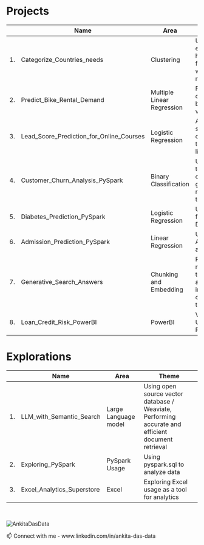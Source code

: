 
# Projects  
<div align="center">
  
|  | Name                                       | Area                             | Theme                                                                                    |  
|--|--------------------------------------------|----------------------------------|------------------------------------------------------------------------------------------|
|1.| Categorize_Countries_needs                | Clustering                       | Using socio-economic and health factors to find the countries which need the most help   | 
|2.| Predict_Bike_Rental_Demand                | Multiple Linear Regression       | Predicting of demand for shared bikes based on various factors                           | 
|3.| Lead_Score_Prediction_for_Online_Courses  | Logistic Regression              | Assigning lead score to potential customer leads to target leads more likely to convert   | 
|4.| Customer_Churn_Analysis_PySpark           | Binary Classification            | Using telecommunication company data for generating recommendations to avoid churn        | 
|5.| Diabetes_Prediction_PySpark               | Logistic Regression              | Using health factors to predict Diabetes                                                  |
|6.| Admission_Prediction_PySpark              | Linear Regression                 | Using chance of Admit to predict admission                                                |
|7.| Generative_Search_Answers                 | Chunking and Embedding            | Retrieving and returning relevant text snippets from a database or index based based on meaning rather than exact words        |
|8.| Loan_Credit_Risk_PowerBI                  | PowerBI                           | Visualize and Understand Credit Risk data |

  
</div>

# Explorations  
<div align="center">
  
|  | Name                                       | Area                             | Theme                                                                                    |
|--|--------------------------------------------|----------------------------------|------------------------------------------------------------------------------------------|
|1.| LLM_with_Semantic_Search                  | Large Language model             | Using  open source vector database / Weaviate, Performing accurate and efficient document retrieval     | 
|2.| Exploring_PySpark                         | PySpark Usage                    | Using pyspark.sql to analyze data                                                            | 
|3.| Excel_Analytics_Superstore                |Excel|   Exploring Excel usage as a tool for analytics |
  
</div>


<br>  

<p align="left"> <img src="https://komarev.com/ghpvc/?username=AnkitaDasData&label=Views&color=lightgrey&style=flat" alt="AnkitaDasData" /> </p>
📫 Connect with me - www.linkedin.com/in/ankita-das-data


